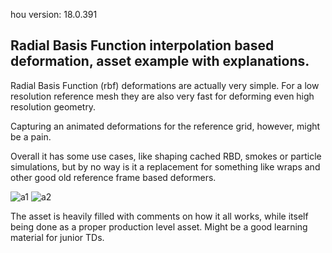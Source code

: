 hou version: 18.0.391

## Radial Basis Function interpolation based deformation, asset example with explanations.

Radial Basis Function (rbf) deformations are actually very simple. For a low resolution reference mesh they are also very fast for deforming even high resolution geometry.

Capturing an animated deformations for the reference grid, however, might be a pain.

Overall it has some use cases, like shaping cached RBD, smokes or particle simulations, but by no way is it a replacement for something like wraps and other good old reference frame based deformers.

![a1](previews/montage_s.gif)
![a2](previews/squab_s.gif)

The asset is heavily filled with comments on how it all works, while itself being done as a proper production level asset. Might be a good learning material for junior TDs.
